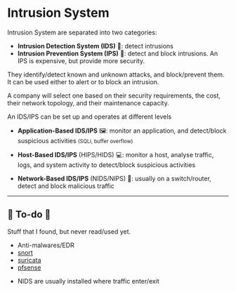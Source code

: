 # Intrusion System

<div class="row row-cols-md-2"><div>

Intrusion System are separated into two categories:

* **Intrusion Detection System (IDS)** 🛟: detect intrusions
* **Intrusion Prevention System (IPS)** 🗼: detect and block intrusions. An IPS is expensive, but provide more security.

They identify/detect known and unknown attacks, and block/prevent them. It can be used either to alert or to block an intrusion.

A company will select one based on their security requirements, the cost, their network topology, and their maintenance capacity.
</div><div>

An IDS/IPS can be set up and operates at different levels

* **Application-Based IDS/IPS** 🖼️: monitor an application, and detect/block suspicious activities <small>(SQLi, buffer overflow)</small>

* **Host-Based IDS/IPS** (HIPS/HIDS) 💻: monitor a host, analyse traffic, logs, and system activity to detect/block suspicious activities

* **Network-Based IDS/IPS** (NIDS/NIPS) 📶: usually on a switch/router, detect and block malicious traffic
</div></div>

<hr class="sep-both">

## 👻 To-do 👻

Stuff that I found, but never read/used yet.

<div class="row row-cols-md-2"><div>

* Anti-malwares/EDR
* [snort](https://www.snort.org/)
* [suricata](https://suricata.io/)
* [pfsense](https://www.pfsense.org/)
</div><div>

* NIDS are usually installed where traffic enter/exit
</div></div>